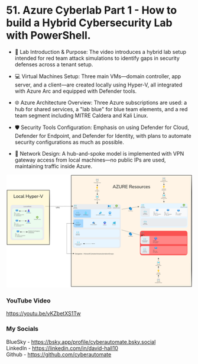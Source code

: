 # 51. Azure Cyberlab Part 1 - How to build a Hybrid Cybersecurity Lab with PowerShell.

- 🧪 Lab Introduction & Purpose: The video introduces a hybrid lab setup intended for red team attack simulations to identify gaps in security defenses across a tenant setup.

- 💻 Virtual Machines Setup: Three main VMs—domain controller, app server, and a client—are created locally using Hyper-V, all integrated with Azure Arc and equipped with Defender tools.

- 🌐 Azure Architecture Overview: Three Azure subscriptions are used: a hub for shared services, a "lab blue" for blue team elements, and a red team segment including MITRE Caldera and Kali Linux.

- 🛡️ Security Tools Configuration: Emphasis on using Defender for Cloud, Defender for Endpoint, and Defender for Identity, with plans to automate security configurations as much as possible.

- 🔐 Network Design: A hub-and-spoke model is implemented with VPN gateway access from local machines—no public IPs are used, maintaining traffic inside Azure.

![Cyber Lab Diagram](Cyber-Lab.png)

### YouTube Video ###
https://youtu.be/vKZbetXS1Tw

### My Socials ###
BlueSky - https://bsky.app/profile/cyberautomate.bsky.social<br/>
LinkedIn - https://linkedin.com/in/david-hall10 <br/>
Github - https://github.com/cyberautomate